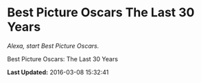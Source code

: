 # Best Picture Oscars The Last 30 Years
*Alexa, start Best Picture Oscars.*

Best Picture Oscars: The Last 30 Years

**Last Updated:** 2016-03-08 15:32:41